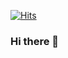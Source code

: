 [![Hits](https://hits.seeyoufarm.com/api/count/incr/badge.svg?url=https%3A%2F%2Fgithub.com%2Fmumblecoder&count_bg=%233B5E9E&title_bg=%23605A5A&icon=skyliner.svg&icon_color=%23E7E7E7&title=visit&edge_flat=false)](https://hits.seeyoufarm.com)

### Hi there 👋

<!--
**mumblecoder/mumblecoder** is a ✨ _special_ ✨ repository because its `README.md` (this file) appears on your GitHub profile.

Here are some ideas to get you started:

- 🔭 I’m currently working on ...
- 🌱 I’m currently learning ...
- 👯 I’m looking to collaborate on ...
- 🤔 I’m looking for help with ...
- 💬 Ask me about ...
- 📫 How to reach me: ...
- 😄 Pronouns: ...
- ⚡ Fun fact: ...
-->
